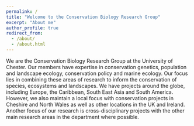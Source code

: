 ```yaml
---
permalink: /
title: "Welcome to the Conservation Biology Research Group"
excerpt: "About me"
author_profile: true 
redirect_from: 
  - /about/
  - /about.html
---
```

  
We are the Conservation Biology Research Group at the University of Chester. Our members have expertise in conservation genetics, population and landscape ecology, conservation policy and marine ecology. Our focus lies in combining these areas of research to inform the conservation of species, ecosystems and landscapes. We have projects around the globe, including Europe, the Caribbean, South East Asia and South America. However, we also maintain a local focus with conservation projects in Cheshire and North Wales as well as other locations in the UK and Ireland. Another focus of our research is cross-disciplinary projects with the other main research areas in the department where possible. 

 
